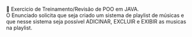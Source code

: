 📌 Exercicio de Treinamento/Revisão de POO em JAVA. <br>
O Enunciado solicita que seja criado um sistema de playlist de músicas e que nesse sistema seja possível ADICINAR, EXCLUIR  e EXIBIR as musicas na playlist.
